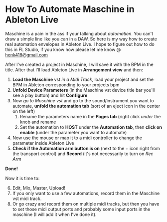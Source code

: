 # How To Automate Maschine in Ableton Live

Maschine is a pain in the ass if your talking about _automation_. You can't draw a simple line like you can in a DAW.
So here is my way how to create real automation envelopes in Ableton Live.
I hope to figure out how to do this in FL Studio, if you know how please let me know @ henk418@gmail.com

After I've created a project in Maschine, I will save it with the BPM in the title. After that I'll load Ableton Live in **Arrangement view** and then:

1. **Load the Maschine** vst _in a Midi Track_, load your project and set the BPM in Ableton corresponding to your projects bpm
2. **Unfold Device Parameters** (in the Maschine vst device title bar you'll see a play button) and hit **Configure**
3. Now _go to Maschine vst_ and go to the sound/instrument you want to automate, **unfold the automation tab** (sort of an eject icon in the center on the left)
   1. Rename the parameters name in the **Pages tab** (right click _under_ the knob and rename
   2. Set the automation to **HOST** under the **Automation tab**, then **click on enable** (under the parameter you want to automate)
4. Now use the mouse or map it to a midi controller to change the parameter inside Ableton Live
5. **Check if the Automation arm button is on** (next to the + icon right from the transport control) and **Record** (it's not necessarily to turn on _Rec Arm_

**Done!**

Now it is time to:

6. Edit, Mix, Master, Upload!
7. If you only want to use a few automations, record them in the Maschine vst midi track.
8. Or go crazy and record them on multiple midi tracks, but then you have to set those midi output ports and probably some input ports in the maschine (I will add it when I've done it).